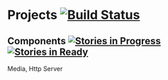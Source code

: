 # Projects [![Build Status](https://travis-ci.org/drazenzadravec/projects.svg?branch=master)](https://travis-ci.org/drazenzadravec/projects)

## Components [![Stories in Progress](https://badge.waffle.io/drazenzadravec/projects.png?label=In%20Progress&title=In%20Progress)](http://waffle.io/drazenzadravec/projects) [![Stories in Ready](https://badge.waffle.io/drazenzadravec/projects.png?label=ready&title=Ready)](http://waffle.io/drazenzadravec/projects)

Media, Http Server
